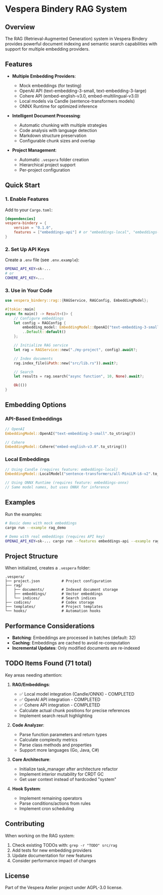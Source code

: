 # Vespera Bindery RAG System

## Overview

The RAG (Retrieval-Augmented Generation) system in Vespera Bindery provides powerful document indexing and semantic search capabilities with support for multiple embedding providers.

## Features

- **Multiple Embedding Providers**:
  - Mock embeddings (for testing)
  - OpenAI API (text-embedding-3-small, text-embedding-3-large)
  - Cohere API (embed-english-v3.0, embed-multilingual-v3.0)
  - Local models via Candle (sentence-transformers models)
  - ONNX Runtime for optimized inference

- **Intelligent Document Processing**:
  - Automatic chunking with multiple strategies
  - Code analysis with language detection
  - Markdown structure preservation
  - Configurable chunk sizes and overlap

- **Project Management**:
  - Automatic `.vespera` folder creation
  - Hierarchical project support
  - Per-project configuration

## Quick Start

### 1. Enable Features

Add to your `Cargo.toml`:

```toml
[dependencies]
vespera-bindery = {
    version = "0.1.0",
    features = ["embeddings-api"] # or "embeddings-local", "embeddings-onnx"
}
```

### 2. Set Up API Keys

Create a `.env` file (see `.env.example`):

```bash
OPENAI_API_KEY=sk-...
# or
COHERE_API_KEY=...
```

### 3. Use in Your Code

```rust
use vespera_bindery::rag::{RAGService, RAGConfig, EmbeddingModel};

#[tokio::main]
async fn main() -> Result<()> {
    // Configure embeddings
    let config = RAGConfig {
        embedding_model: EmbeddingModel::OpenAI("text-embedding-3-small".to_string()),
        ..Default::default()
    };

    // Initialize RAG service
    let rag = RAGService::new("./my-project", config).await?;

    // Index documents
    rag.index_file(&Path::new("src/lib.rs")).await?;

    // Search
    let results = rag.search("async function", 10, None).await?;

    Ok(())
}
```

## Embedding Options

### API-Based Embeddings

```rust
// OpenAI
EmbeddingModel::OpenAI("text-embedding-3-small".to_string())

// Cohere
EmbeddingModel::Cohere("embed-english-v3.0".to_string())
```

### Local Embeddings

```rust
// Using Candle (requires feature: embeddings-local)
EmbeddingModel::LocalModel("sentence-transformers/all-MiniLM-L6-v2".to_string())

// Using ONNX Runtime (requires feature: embeddings-onnx)
// Same model names, but uses ONNX for inference
```

## Examples

Run the examples:

```bash
# Basic demo with mock embeddings
cargo run --example rag_demo

# Demo with real embeddings (requires API key)
OPENAI_API_KEY=sk-... cargo run --features embeddings-api --example rag_real_embeddings
```

## Project Structure

When initialized, creates a `.vespera` folder:

```
.vespera/
├── project.json          # Project configuration
├── rag/
│   ├── documents/        # Indexed document storage
│   ├── embeddings/       # Vector embeddings
│   └── indices/          # Search indices
├── codices/              # Codex storage
├── templates/            # Project templates
└── hooks/                # Automation hooks
```

## Performance Considerations

- **Batching**: Embeddings are processed in batches (default: 32)
- **Caching**: Embeddings are cached to avoid re-computation
- **Incremental Updates**: Only modified documents are re-indexed

## TODO Items Found (71 total)

Key areas needing attention:

1. **RAG/Embeddings**:
   - ✅ Local model integration (Candle/ONNX) - COMPLETED
   - ✅ OpenAI API integration - COMPLETED
   - ✅ Cohere API integration - COMPLETED
   - Calculate actual chunk positions for precise references
   - Implement search result highlighting

2. **Code Analyzer**:
   - Parse function parameters and return types
   - Calculate complexity metrics
   - Parse class methods and properties
   - Support more languages (Go, Java, C#)

3. **Core Architecture**:
   - Initialize task_manager after architecture refactor
   - Implement interior mutability for CRDT GC
   - Get user context instead of hardcoded "system"

4. **Hook System**:
   - Implement remaining operators
   - Parse conditions/actions from rules
   - Implement cron scheduling

## Contributing

When working on the RAG system:

1. Check existing TODOs with: `grep -r "TODO" src/rag`
2. Add tests for new embedding providers
3. Update documentation for new features
4. Consider performance impact of changes

## License

Part of the Vespera Atelier project under AGPL-3.0 license.